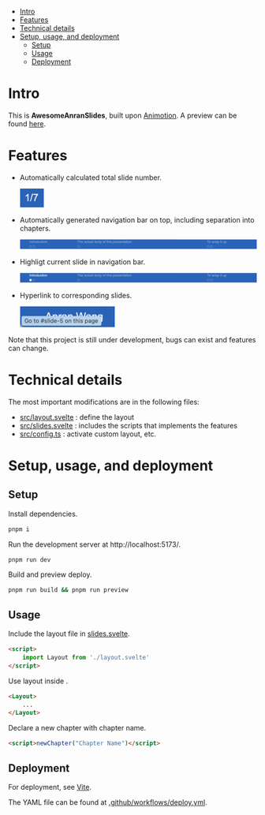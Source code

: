 - [Intro](#intro)
- [Features](#features)
- [Technical details](#technical-details)
- [Setup, usage, and deployment](#setup-usage-and-deployment)
  - [Setup](#setup)
  - [Usage](#usage)
  - [Deployment](#deployment)

# Intro
This is **AwesomeAnranSlides**, built upon [Animotion](https://animotion.pages.dev). 
A preview can be found [here](https://AnranW.github.io/ma-slides). 

# Features
- Automatically calculated total slide number.

    <img src="public/pagenumber.png" style="width:5vw">
- Automatically generated navigation bar on top, including separation into chapters. 

    ![](public/navibar.png)
- Highligt current slide in navigation bar. 

    ![](public/highlight.png)
- Hyperlink to corresponding slides. 

    <img src="public/goto.png" style="width:20vw">

Note that this project is still under development, bugs can exist and features can change. 

# Technical details
The most important modifications are in the following files: 
- [src/layout.svelte](src/layout.svelte) : define the layout 
- [src/slides.svelte](src/slides.svelte) : includes the scripts that implements the features
- [src/config.ts](src/config.ts) : activate custom layout, etc.

# Setup, usage, and deployment
## Setup
Install dependencies. 
```sh
pnpm i
```

Run the development server at http://localhost:5173/. 
```sh
pnpm run dev
```
Build and preview deploy.
```sh
pnpm run build && pnpm run preview
```

## Usage
Include the layout file in [slides.svelte](/src/slides.svelte). 
```html
<script>
    import Layout from './layout.svelte'
</script>
```

Use layout inside <Slide>. 
```html
<Layout>
    ...
</Layout>
```

Declare a new chapter with chapter name. 
```html
<script>newChapter("Chapter Name")</script>
```

## Deployment
For deployment, see [Vite](https://vitejs.dev/guide/static-deploy.html). 

The YAML file can be found at [.github/workflows/deploy.yml](.github/workflows/deploy.yml). 
